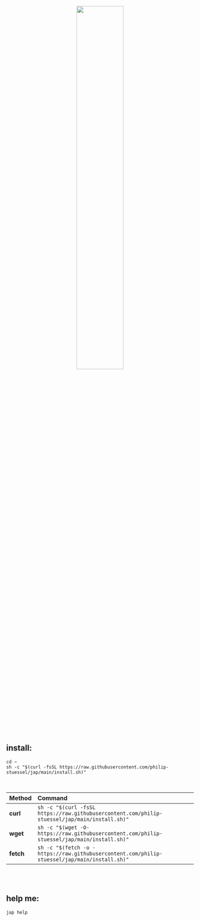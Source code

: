 <p align="center">
<img src="https://cdn.discordapp.com/attachments/698641984499220531/1141801559559249990/jap.png" width="50%" />
</p>


## install:

```shll
cd ~
sh -c "$(curl -fsSL https://raw.githubusercontent.com/philip-stuessel/jap/main/install.sh)"
```
</br>

| Method    | Command                                                                                           |
| :-------- | :------------------------------------------------------------------------------------------------ |
| **curl**  | `sh -c "$(curl -fsSL https://raw.githubusercontent.com/philip-stuessel/jap/main/install.sh)"` |
| **wget**  | `sh -c "$(wget -O- https://raw.githubusercontent.com/philip-stuessel/jap/main/install.sh)"`   |
| **fetch** | `sh -c "$(fetch -o -https://raw.githubusercontent.com/philip-stuessel/jap/main/install.sh)"` |
</br>
</br>

## help me:
```shll
jap help
```
